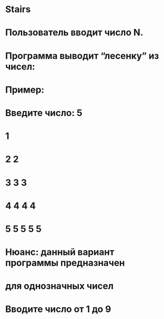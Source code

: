 # Stairs

# Пользователь вводит число N.
# Программа выводит “лесенку” из чисел:

# Пример:

# Введите число: 5
# 1
# 2 2
# 3 3 3
# 4 4 4 4
# 5 5 5 5 5

# Нюанс: данный вариант программы предназначен
# для однозначных чисел
#
# Вводите число от 1 до 9